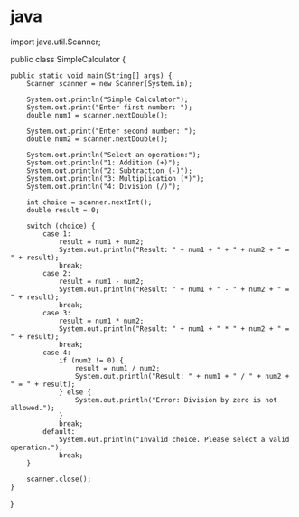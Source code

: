 # java
import java.util.Scanner;

public class SimpleCalculator {

    public static void main(String[] args) {
        Scanner scanner = new Scanner(System.in);

        System.out.println("Simple Calculator");
        System.out.print("Enter first number: ");
        double num1 = scanner.nextDouble();

        System.out.print("Enter second number: ");
        double num2 = scanner.nextDouble();

        System.out.println("Select an operation:");
        System.out.println("1: Addition (+)");
        System.out.println("2: Subtraction (-)");
        System.out.println("3: Multiplication (*)");
        System.out.println("4: Division (/)");

        int choice = scanner.nextInt();
        double result = 0;

        switch (choice) {
            case 1:
                result = num1 + num2;
                System.out.println("Result: " + num1 + " + " + num2 + " = " + result);
                break;
            case 2:
                result = num1 - num2;
                System.out.println("Result: " + num1 + " - " + num2 + " = " + result);
                break;
            case 3:
                result = num1 * num2;
                System.out.println("Result: " + num1 + " * " + num2 + " = " + result);
                break;
            case 4:
                if (num2 != 0) {
                    result = num1 / num2;
                    System.out.println("Result: " + num1 + " / " + num2 + " = " + result);
                } else {
                    System.out.println("Error: Division by zero is not allowed.");
                }
                break;
            default:
                System.out.println("Invalid choice. Please select a valid operation.");
                break;
        }

        scanner.close();
    }
}
